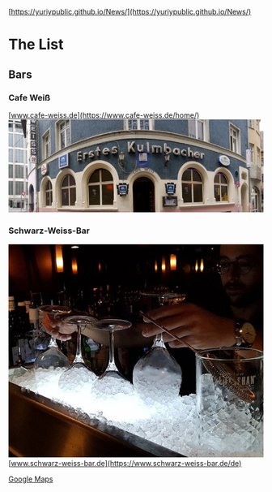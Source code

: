 [https://yuriypublic.github.io/News/](https://yuriypublic.github.io/News/)

# The List

## Bars

### Cafe Weiß
[www.cafe-weiss.de](https://www.cafe-weiss.de/home/)
![](img.jpg)
  
 ### Schwarz-Weiss-Bar
 ![](media.jpg)
  [www.schwarz-weiss-bar.de](https://www.schwarz-weiss-bar.de/de)

[Google Maps](https://maps.app.goo.gl/XLB83ndpkPWW1k7q7)
  
